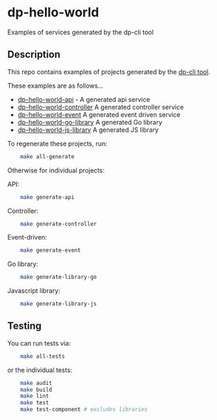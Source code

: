 # dp-hello-world

Examples of services generated by the dp-cli tool

## Description

This repo contains examples of projects generated by the [dp-cli tool](https://github.com/ONSdigital/dp-cli).

These examples are as follows…

- [dp-hello-world-api](https://github.com/ONSdigital/dp-hello-world/tree/master/dp-hello-world-api) - A generated api service
- [dp-hello-world-controller](https://github.com/ONSdigital/dp-hello-world/tree/master/dp-hello-world-controller) A generated controller service
- [dp-hello-world-event](https://github.com/ONSdigital/dp-hello-world/tree/master/dp-hello-world-event) A generated event driven service
- [dp-hello-world-go-library](https://github.com/ONSdigital/dp-hello-world/tree/master/dp-hello-world-library-go) A generated Go library
- [dp-hello-world-js-library](https://github.com/ONSdigital/dp-hello-world/tree/master/dp-hello-world-library-js) A generated JS library

To regenerate these projects, run:

```sh
    make all-generate
```

Otherwise for individual projects:

API:

```sh
    make generate-api
```

Controller:

```sh
    make generate-controller
```

Event-driven:

```sh
    make generate-event
```

Go library:

```sh
    make generate-library-go
```

Javascript library:

```sh
    make generate-library-js
```

## Testing

You can run tests via:

```sh
    make all-tests
```

or the individual tests:

```sh
    make audit
    make build
    make lint
    make test
    make test-component # excludes libraries
```
